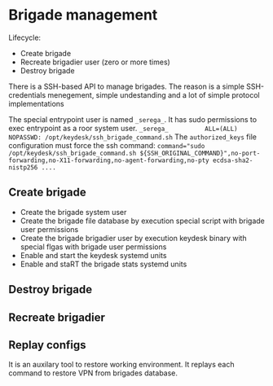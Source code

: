 # Brigade management

Lifecycle:
* Create brigade
* Recreate brigadier user (zero or more times)
* Destroy brigade

There is a SSH-based API to manage brigades. The reason is a simple SSH-credentials menegement, simple undestanding and a lot of simple protocol implementations

The special entrypoint user is named `_serega_`. It has sudo permissions to exec entrypoint as a roor system user. 
`_serega_          ALL=(ALL) NOPASSWD: /opt/keydesk/ssh_brigade_command.sh` 
The `authorized_keys` file configuration must force the ssh command:
`command="sudo /opt/keydesk/ssh_brigade_command.sh ${SSH_ORIGINAL_COMMAND}",no-port-forwarding,no-X11-forwarding,no-agent-forwarding,no-pty ecdsa-sha2-nistp256 ....`

## Create brigade

* Create the brigade system user
* Create the brigade file database by execution special script with brigade user permissions
* Create the brigade brigadier user by execution keydesk binary with special flgas with brigade user permissions
* Enable and start the keydesk systemd units
* Enable and staRT the brigade stats systemd units

## Destroy brigade

## Recreate brigadier

## Replay configs

It is an auxilary tool to restore working environment. It replays each command to restore VPN from brigades database.
